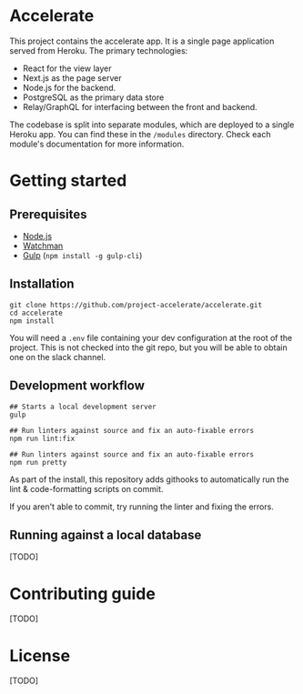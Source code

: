 Accelerate
===

This project contains the accelerate app. It is a single page application served from Heroku. The primary technologies:

* React for the view layer
* Next.js as the page server
* Node.js for the backend.
* PostgreSQL as the primary data store
* Relay/GraphQL for interfacing between the front and backend.

The codebase is split into separate modules, which are deployed to a single Heroku app. You can find these in the `/modules` directory. Check each module's documentation for more information.

Getting started
===

Prerequisites
---
* [Node.js](https://nodejs.org/)
* [Watchman](https://facebook.github.io/watchman/docs/install.html)
* [Gulp](https://gulpjs.com/) (`npm install -g gulp-cli`)

Installation
---
````
git clone https://github.com/project-accelerate/accelerate.git
cd accelerate
npm install
````

You will need a `.env` file containing your dev configuration at the root of the project. This is not checked into the git repo, but you will be able to obtain one on the slack channel.

Development workflow
---

````
## Starts a local development server
gulp

## Run linters against source and fix an auto-fixable errors
npm run lint:fix

## Run linters against source and fix an auto-fixable errors
npm run pretty
````

As part of the install, this repository adds githooks to automatically
run the lint & code-formatting scripts on commit.

If you aren't able to commit, try running the linter and fixing the errors.

Running against a local database
---

[TODO]


Contributing guide
===

[TODO]


License
===

[TODO]